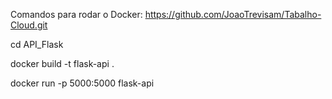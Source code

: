 Comandos para rodar o Docker: https://github.com/JoaoTrevisam/Tabalho-Cloud.git

cd API_Flask

docker build -t flask-api .  

docker run -p 5000:5000 flask-api

